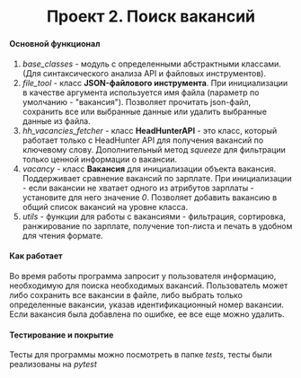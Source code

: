 <h1 align="center">Проект 2. Поиск вакансий <a href="https://daniilshat.ru/" target="_blank"> </a> 
<h3 align="center"></h3>


<h4>Основной функционал</h4>

1. *base_classes* - модуль с определенными абстрактными классами. (Для синтаксического анализа API и файловых инструментов).
2. *file_tool* - класс **JSON-файлового инструмента**. При инициализации в качестве аргумента используется имя файла (параметр по умолчанию - "вакансия").
Позволяет прочитать json-файл, сохранить все или выбранные данные или удалить выбранные данные из файла.
3. *hh_vacancies_fetcher* - класс **HeadHunterAPI** - это класс, который работает только с HeadHunter API для получения вакансий по ключевому слову.
Дополнительный метод *squeeze* для фильтрации только ценной информации о вакансии.
4. *vacancy* - класс **Вакансия** для инициализации объекта вакансия. Поддерживает сравнение вакансий по зарплате.
При инициализации - если вакансии не хватает одного из атрибутов зарплаты - установите для него значение *0*. 
Позволяет добавить вакансию в общий список вакансий на уровне класса. 
5. *utils* - функции для работы с вакансиями - фильтрация, сортировка, ранжирование по зарплате, получение топ-листа и печать в удобном для чтения формате.


<h4>Как работает</h4>

Во время работы программа запросит у пользователя информацию, необходимую для поиска необходимых вакансий.
Пользователь может либо сохранить все вакансии в файле, либо выбрать только определенные вакансии, указав идентификационный номер вакансии.
Если вакансия была добавлена по ошибке, ее все еще можно удалить.


<h4>Тестирование и покрытие </h4>

Тесты для программы можно посмотреть в папке *tests*, тесты были реализованы на *pytest*
